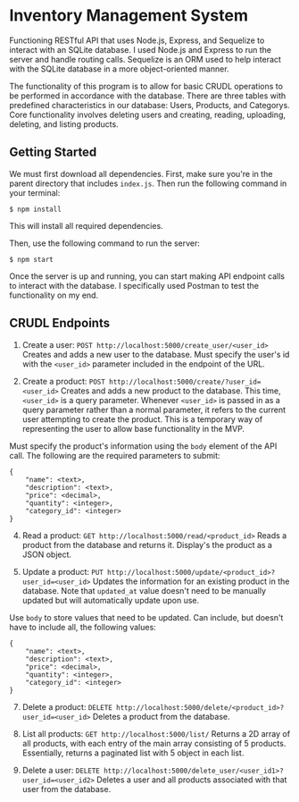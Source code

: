 # Inventory Management System
Functioning RESTful API that uses Node.js, Express, and Sequelize to interact with an SQLite database. I used Node.js and Express to run the server and handle routing calls. Sequelize is an ORM used to help interact with the SQLite database in a more object-oriented manner.  

The functionality of this program is to allow for basic CRUDL operations to be performed in accordance with the database. There are three tables with predefined characteristics in our database: Users, Products, and Categorys. Core functionality involves deleting users and creating, reading, uploading, deleting, and listing products.   

## Getting Started
We must first download all dependencies. First, make sure you're in the parent directory that includes `index.js`. Then run the following command in your terminal:

```
$ npm install
```

This will install all required dependencies. 

Then, use the following command to run the server:

```
$ npm start
```

Once the server is up and running, you can start making API endpoint calls to interact with the database. I specifically used Postman to test the functionality on my end.

## CRUDL Endpoints
1. Create a user: `POST http://localhost:5000/create_user/<user_id>`
Creates and adds a new user to the database. Must specify the user's id with the `<user_id>` parameter included in the endpoint of the URL.

2. Create a product: `POST http://localhost:5000/create/?user_id=<user_id>`
Creates and adds a new product to the database. This time, `<user_id>` is a query parameter. Whenever `<user_id>` is passed in as a query parameter rather than a normal parameter, it refers to the current user attempting to create the product. This is a temporary way of representing the user to allow base functionality in the MVP.

Must specify the product's information using the `body` element of the API call. The following are the required parameters to submit:

```
{
    "name": <text>,
    "description": <text>,
    "price": <decimal>,
    "quantity": <integer>,
    "category_id": <integer>
}
```

4. Read a product: `GET http://localhost:5000/read/<product_id>`
Reads a product from the database and returns it. Display's the product as a JSON object. 

5. Update a product: `PUT http://localhost:5000/update/<product_id>?user_id=<user_id>`
Updates the information for an existing product in the database. Note that `updated_at` value doesn't need to be manually updated but will automatically update upon use.

Use `body` to store values that need to be updated. Can include, but doesn't have to include all, the following values:

```
{
    "name": <text>,
    "description": <text>,
    "price": <decimal>,
    "quantity": <integer>,
    "category_id": <integer>
}
```

7. Delete a product: `DELETE http://localhost:5000/delete/<product_id>?user_id=<user_id>`
Deletes a product from the database.

8. List all products: `GET http://localhost:5000/list/`
Returns a 2D array of all products, with each entry of the main array consisting of 5 products. Essentially, returns a paginated list with 5 object in each list.

9. Delete a user: `DELETE http://localhost:5000/delete_user/<user_id1>?user_id=<user_id2>`
Deletes a user and all products associated with that user from the database.
